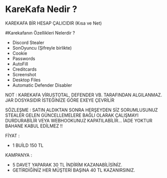# KareKafa Nedir ? 
KAREKAFA BİR HESAP ÇALICIDIR (Kısa ve Net)

#Karekafanın Özellikleri Nelerdir ? 
- Discord Stealer
- SonOyuncu (Şifreyle birlikte)
- Cookie  
- Passwords
- AutoFill
- Creditcards
- Screenshot
- Desktop Files
- Automatic Defender Disabler

NOT : KAREKAFA VİRUSTOTAL, DEFENDER VB. TARAFINDAN ALGILANMAZ. JAR DOSYASIDIR İSTEĞİNİZE GÖRE EXEYE ÇEVRİLİR

SÖZLEŞME : SATIN ALDIKTAN SONRA HERŞEYDEN SİZ SORUMLUSUNUZ STEALER GELEN GÜNCELLEMELERE BAĞLI OLARAK ÇALIŞMAYI DURDURABİLİR VEYA WEBHOOKUNUZ KAPATILABİLİR...
İADE YOKTUR BAHANE KABUL EDİLMEZ !!

FİYAT : 
- 1 BUİLD 150 TL 

KAMPANYA : 
- 5 DAVET YAPARAK 30 TL İNDİRİM KAZANABİLİSİNİZ.
- GETİRDİĞİNİZ HER MÜŞTERİ BAŞINA 40 TL KAZANIRSINIZ.
